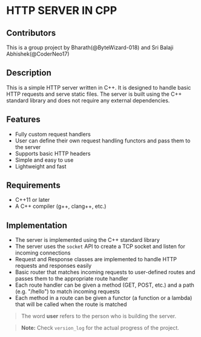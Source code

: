 # HTTP SERVER IN CPP

## Contributors
This is a group project by Bharath(@ByteWizard-018) and Sri Balaji Abhishek(@CoderNeo17)
## Description
This is a simple HTTP server written in C++. It is designed to handle basic HTTP requests and serve static files. The server is built using the C++ standard library and does not require any external dependencies.
## Features
- Fully custom request handlers
- User can define their own request handling functors and pass them to the server
- Supports basic HTTP headers
- Simple and easy to use
- Lightweight and fast
## Requirements
- C++11 or later
- A C++ compiler (g++, clang++, etc.)

## Implementation
- The server is implemented using the C++ standard library
- The server uses the `socket` API to create a TCP socket and listen for incoming connections
- Request and Response classes are implemented to handle HTTP requests and responses easily
- Basic router that matches incoming requests to user-defined routes and passes them to the appropriate route handler
- Each route handler can be given a method (GET, POST, etc.) and a path (e.g. "/hello") to match incoming requests
- Each method in a route can be given a functor (a function or a lambda) that will be called when the route is matched

> The word **user** refers to the person who is building the server.

> **Note:** Check `version_log` for the actual progress of the project.  
